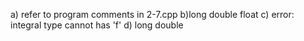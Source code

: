 a)  refer to program comments in 2-7.cpp
b)long double float
c) error: integral type cannot has 'f'
d) long double
